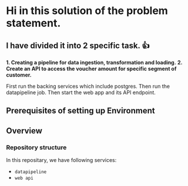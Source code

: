 # Hi in this solution of the problem statement.
## I have divided it into 2 specific task. :+1:



**1. Creating a pipeline for data ingestion, transformation and loading.**
**2. Create an API to access the voucher amount for specific segment of customer.**


First run the backing services which include postgres.
Then run the datapipeline job.
Then start the web app and its API endpoint.


## Prerequisites of setting up Environment

## Overview

### Repository structure

In this repositary, we have following services: 

- `datapipeline`
- `web api`










